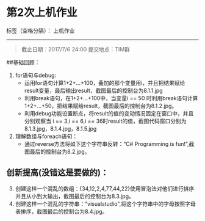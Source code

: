 # 第2次上机作业

标签（空格分隔）： 上机作业

---
> 截止日期：2017/7/6 24:00 提交地点：TIM群

##基础回顾：
1. for语句与debug:
    + 运用for语句计算1+2+...+100，叠加的那个变量用i，并且把结果赋给result变量，最后输出result，截图最后的控制台为8.1.1.jpg
    + 利用break语句，在1+2+...+100中，当变量i == 50 时利用break语句计算1+2+...+50，把结果赋给result，截图最后的控制台为8.1.2.jpg。
    + 利用debug功能设置断点，将result的值的变动情况固定在窗口中，并且分别观察当 i == 3,i == 6,i == 36时result的值，截图代码窗口分别为8.1.3.jpg，8.1.4.jpg，8.1.5.jpg
2. 理解数组与foreach语句：
    + 通过reverse方法将如下这个字符串反转：“C# Programming is fun!”,截图最后的控制台为8.2.jpg。
## 创新提高(没错这是要做的)：
3. 创建这样一个混乱的数组：{34,12,2,4,77,44,22}使用冒泡法对他们进行排序并且从小到大输出，截图最后的控制台为8.3.jpg。
4. 创建这样一个混乱的字符串："visualstudio",将这个字符串中的字母按照字母表排序，截图最后的控制台为8.4.jpg。
    




